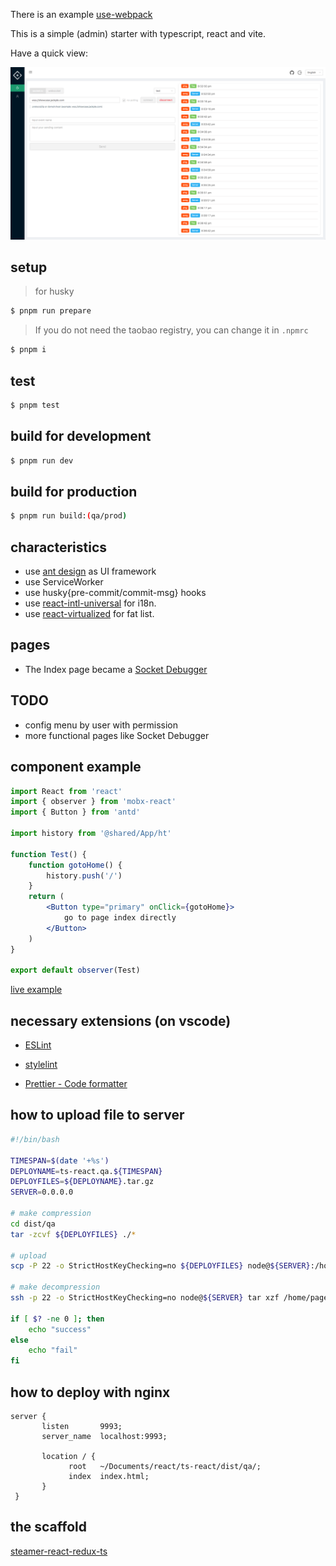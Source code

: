 There is an example [use-webpack](https://github.com/YDJ-FE/ts-react-vite_or_webpack/tree/use-webpack)

This is a simple (admin) starter with typescript, react and vite.

Have a quick view:

<img src="./screenshot.png" width="900">

## setup

> for husky

```bash
$ pnpm run prepare
```

> If you do not need the taobao registry, you can change it in `.npmrc`

```bash
$ pnpm i
```

## test

```bash
$ pnpm test
```

## build for development

```bash
$ pnpm run dev
```

## build for production

```bash
$ pnpm run build:(qa/prod)
```

## characteristics

- use [ant design](https://ant.design/index-cn) as UI framework
- use ServiceWorker
- use husky{pre-commit/commit-msg} hooks
- use [react-intl-universal](https://github.com/alibaba/react-intl-universal) for i18n.
- use [react-virtualized](https://github.com/bvaughn/react-virtualized) for fat list.

## pages

- The Index page became a [Socket Debugger](https://starter.jackple.com/#/)

## TODO

- config menu by user with permission
- more functional pages like Socket Debugger

## component example

```jsx
import React from 'react'
import { observer } from 'mobx-react'
import { Button } from 'antd'

import history from '@shared/App/ht'

function Test() {
    function gotoHome() {
        history.push('/')
    }
    return (
        <Button type="primary" onClick={gotoHome}>
            go to page index directly
        </Button>
    )
}

export default observer(Test)
```

[live example](https://github.com/YDJ-FE/ts-react-webpack4/blob/master/src/containers/views/Login/index.tsx?1532570619900)

## necessary extensions (on vscode)

- [ESLint](https://marketplace.visualstudio.com/items?itemName=dbaeumer.vscode-eslint)

- [stylelint](https://marketplace.visualstudio.com/items?itemName=stylelint.vscode-stylelint)

- [Prettier - Code formatter](https://marketplace.visualstudio.com/items?itemName=esbenp.prettier-vscode)

## how to upload file to server

```bash
#!/bin/bash

TIMESPAN=$(date '+%s')
DEPLOYNAME=ts-react.qa.${TIMESPAN}
DEPLOYFILES=${DEPLOYNAME}.tar.gz
SERVER=0.0.0.0

# make compression
cd dist/qa
tar -zcvf ${DEPLOYFILES} ./*

# upload
scp -P 22 -o StrictHostKeyChecking=no ${DEPLOYFILES} node@${SERVER}:/home/pages/ts-react/tarfiles

# make decompression
ssh -p 22 -o StrictHostKeyChecking=no node@${SERVER} tar xzf /home/pages/ts-react/tarfiles/${DEPLOYFILES} -C /home/pages/ts-react

if [ $? -ne 0 ]; then
    echo "success"
else
    echo "fail"
fi
```

## how to deploy with nginx

```nginx
server {
       listen       9993;
       server_name  localhost:9993;

       location / {
             root   ~/Documents/react/ts-react/dist/qa/;
             index  index.html;
       }
 }
```

## the scaffold

[steamer-react-redux-ts](https://github.com/YDJ-FE/steamer-react-redux-ts)
